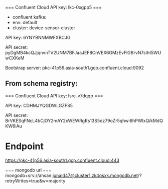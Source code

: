 === Confluent Cloud API key: lkc-0xgpp5 ===

- confluent kafka:
- env: default
- cluster: device-sensor-cluster


API key:
6YNYBNNMWFXBCJG

API secret:
pyDgMB4kcQJjqnvnTV2UNM7BFJaaJEF8CnVEX6GMzEvFlGBrvN7sIht5WUwCXKeM

Bootstrap server:
pkc-41p56.asia-south1.gcp.confluent.cloud:9092

## From schema registry:
=== Confluent Cloud API key: lsrc-v7dqqp ===

API key:
CDHMJYQGDWLGZFS5

API secret:
BrVKESqFNcL4bCjOY2mAY2xWEWRgRs13S5dz79oZr5qhwi6hPWIxQ/kMdQKW6iAu

# Endpoint	
https://pkc-41p56.asia-south1.gcp.confluent.cloud:443


=== mongodb url ===
mongodb+srv://ahsan:junaid47@cluster1.zk4osxk.mongodb.net/?retryWrites=true&w=majority